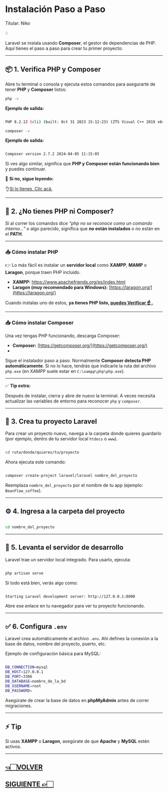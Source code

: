 # Instalación Paso a Paso

Titular: Niko

<aside>
💡

Laravel se instala usando **Composer**, el gestor de dependencias de PHP. Aquí tienes el paso a paso para crear tu primer proyecto:

</aside>

---

## 📦 1. Verifica PHP y Composer

Abre tu terminal o consola y ejecuta estos comandos para asegurarte de tener **PHP** y **Composer** listos:

```bash
php -v
```

**Ejemplo de salida:**

```bash

PHP 8.2.12 (cli) (built: Oct 31 2023 15:12:23) (ZTS Visual C++ 2019 x64)

```

```bash
composer -v

```

**Ejemplo de salida:**

```bash

Composer version 2.7.2 2024-04-05 11:15:05

```

Si ves algo similar, significa que **PHP y Composer están funcionando bien** y puedes continuar.

🚩 **Si no, sigue leyendo:**

👌[Si lo tienes, Clic acá.](Instalación%20Paso%20a%20Paso.md)

---

## 🧩 2. ¿No tienes PHP ni Composer?

Si al correr los comandos dice *“php no se reconoce como un comando interno…”* o algo parecido, significa que **no están instalados** o no están en el **PATH**.

---

### 📥 **Cómo instalar PHP**

👉 Lo más fácil es instalar un **servidor local** como **XAMPP**, **MAMP** o **Laragon**, porque traen PHP incluido.

- **XAMPP:** https://www.apachefriends.org/es/index.html
- **Laragon (muy recomendado para Windows):** [https://laragon.org/](https://laragon.org/)

Cuando instalas uno de estos, **ya tienes PHP listo, [puedes Verificar ☝️ .](Instalación%20Paso%20a%20Paso.md)**

---

### 📥 **Cómo instalar Composer**

Una vez tengas PHP funcionando, descarga Composer:

- **Composer:** [https://getcomposer.org/](https://getcomposer.org/)
- 

Sigue el instalador paso a paso. Normalmente **Composer detecta PHP automáticamente**. Si no lo hace, tendrás que indicarle la ruta del archivo `php.exe` (en XAMPP suele estar en `C:\xampp\php\php.exe`).

---

✅ **Tip extra:**

Después de instalar, cierra y abre de nuevo la terminal. A veces necesita actualizar las variables de entorno para reconocer `php` y `composer`.

---

## 📂 3. Crea tu proyecto Laravel

Para crear un proyecto nuevo, navega a la carpeta donde quieres guardarlo (por ejemplo, dentro de tu servidor local `htdocs` o `www`).

```bash

cd ruta/donde/quieres/tu/proyecto

```

Ahora ejecuta este comando:

```bash

composer create-project laravel/laravel nombre_del_proyecto

```

Reemplaza `nombre_del_proyecto` por el nombre de tu app (ejemplo: `BeanFlow_coffee`).

---

## ⚙️ 4. Ingresa a la carpeta del proyecto

```bash

cd nombre_del_proyecto

```

---

## 🚀 5. Levanta el servidor de desarrollo

Laravel trae un servidor local integrado. Para usarlo, ejecuta:

```bash

php artisan serve

```

Si todo está bien, verás algo como:

```bash

Starting Laravel development server: http://127.0.0.1:8000

```

Abre ese enlace en tu navegador para ver tu proyecto funcionando.

---

## ✅ 6. Configura `.env`

Laravel crea automáticamente el archivo `.env`. Ahí defines la conexión a la base de datos, nombre del proyecto, puerto, etc.

Ejemplo de configuración básica para MySQL:

```bash

DB_CONNECTION=mysql
DB_HOST=127.0.0.1
DB_PORT=3306
DB_DATABASE=nombre_de_la_bd
DB_USERNAME=root
DB_PASSWORD=

```

Asegúrate de crear la base de datos en **phpMyAdmin** antes de correr migraciones.

---

## ⚡ Tip

Si usas **XAMPP** o **Laragon**, asegúrate de que **Apache** y **MySQL** estén activos.

---

## [👈🏻VOLVER](Laravel%20index.md)

## [SIGUIENTE 👉🏻](Estructura%20de%20carpetas.md)